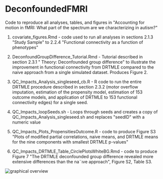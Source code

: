 # DeconfoundedFMRI
Code to reproduce all analyses, tables, and figures in "Accounting for motion in fMRI: What part of the spectrum are we
characterizing in autism?"

1. covariate_figures.Rmd - code used to run all analyses in sections 2.1.3 "Study Sample" to 2.2.4 "Functional connectivity as a function of phenotypes"

2. DeconfoundGroupDifference_Tutorial.Rmd - Tutorial described in section 2.3.1 " Theory: Deconfounded group difference" to illustrate the improvement in functional connectivity from DRTMLE compared to the naive approach from a single simulated dataset. Produces Figure 2.

3. QC_Impacts_Analysis_singleseed_cb.R - R code to run the entire DRTMLE procedure described in section 2.3.2 (motor overflow imputation, estimation of the propensity model, estimation of 153 outcome models, and application of DRTMLE to 153 functional connectivity edges) for a single seed.

4. QC_Impacts_loopSeeds.sh - Loops through seeds and creates a copy of QC_Impacts_Analysis_singleseed.sh and replaces "seedID" with a numeric value

5. QC_Impacts_Plots_PropensitiesOutcome.R - code to produce Figure S3 "Plots of modified partial correlations, naive means, and DRTMLE means for the nine components with smallest DRTMLE p-values"

6. QC_Impacts_DRTMLE_Table_CirclePlotsWhiteBG.Rmd - code to produce Figure 7 "The DRTMLE deconfounded group difference revealed more extensive differences
than the na¨ıve approach", Figure S2, Table S3. 

![graphical overview](https://github.com/mbnebel/DeconfoundedFMRI/blob/thebrisklab-main/graphicalOverview.png)


